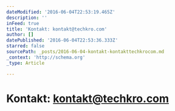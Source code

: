 ```yaml
---
dateModified: '2016-06-04T22:53:19.465Z'
description: ''
inFeed: true
title: 'Kontakt: kontakt@techkro.com'
author: []
datePublished: '2016-06-04T22:53:36.333Z'
starred: false
sourcePath: _posts/2016-06-04-kontakt-kontakttechkrocom.md
_context: 'http://schema.org'
_type: Article

---
```

# Kontakt: kontakt@techkro.com